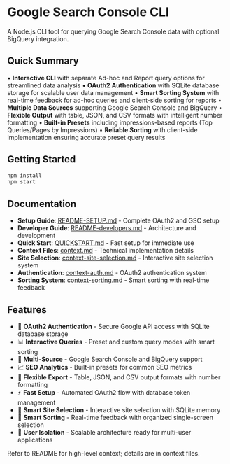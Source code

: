 # Google Search Console CLI

A Node.js CLI tool for querying Google Search Console data with optional BigQuery integration.

## Quick Summary

• **Interactive CLI** with separate Ad-hoc and Report query options for streamlined data analysis
• **OAuth2 Authentication** with SQLite database storage for scalable user data management
• **Smart Sorting System** with real-time feedback for ad-hoc queries and client-side sorting for reports
• **Multiple Data Sources** supporting Google Search Console and BigQuery
• **Flexible Output** with table, JSON, and CSV formats with intelligent number formatting
• **Built-in Presets** including impressions-based reports (Top Queries/Pages by Impressions)
• **Reliable Sorting** with client-side implementation ensuring accurate preset query results

## Getting Started

```bash
npm install
npm start
```

## Documentation

- **Setup Guide**: [README-SETUP.md](./README-SETUP.md) - Complete OAuth2 and GSC setup
- **Developer Guide**: [README-developers.md](./README-developers.md) - Architecture and development
- **Quick Start**: [QUICKSTART.md](./QUICKSTART.md) - Fast setup for immediate use
- **Context Files**: [context.md](./context.md) - Technical implementation details
- **Site Selection**: [context-site-selection.md](./context-site-selection.md) - Interactive site selection system
- **Authentication**: [context-auth.md](./context-auth.md) - OAuth2 authentication system
- **Sorting System**: [context-sorting.md](./context-sorting.md) - Smart sorting with real-time feedback

## Features

- 🔐 **OAuth2 Authentication** - Secure Google API access with SQLite database storage
- 📊 **Interactive Queries** - Preset and custom query modes with smart sorting
- 🏢 **Multi-Source** - Google Search Console and BigQuery support
- 📈 **SEO Analytics** - Built-in presets for common SEO metrics
- 💾 **Flexible Export** - Table, JSON, and CSV output formats with number formatting
- ⚡ **Fast Setup** - Automated OAuth2 flow with database token management
- 🎯 **Smart Site Selection** - Interactive site selection with SQLite memory
- 🔄 **Smart Sorting** - Real-time feedback with organized single-screen selection
- 👥 **User Isolation** - Scalable architecture ready for multi-user applications

Refer to README for high-level context; details are in context files.
